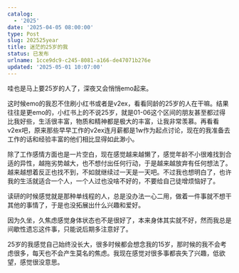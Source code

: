 ```yaml
---
catalog:
  - '2025'
date: '2025-04-05 08:00:00'
type: Post
slug: 202525year
title: 迷茫的25岁的我
status: 已发布
urlname: 1cce9dc9-c245-8081-a166-de47071b276e
updated: '2025-05-01 10:07:00'
---
```


哇也是马上要25岁的人了，深夜又会悄悄emo起来。


这时候emo的我忍不住刷小红书或者是v2ex，看看同龄的25岁的人在干嘛。结果往往是更emo的，小红书上的不说25岁，就是01-06这个区间的朋友甚至都过得比我好些，生活很丰富，物质和精神都是极大的丰富，让我非常羡慕。再看看v2ex吧，原来那些早早工作的v2ex连月薪都是1w作为起点讨论，现在的我准备去工作的话和经验丰富的他们相比显得如此渺小。


除了工作感情方面也是一片空白，现在感觉越来越懒了，感觉年龄不小很难找到合适的异性，越拖劣势越大，也不想付出任何行动，于是越来越放弃有任何想法了。越来越想着反正也找不到，不如就继续过一天是一天吧。不过我也想明白了，也许我的生活就适合一个人，一个人过也没啥不好的，不要给自己徒增烦恼好了。


读研的时候感觉就是那种单线程的人，总是没办法一心二用，做着一件事就不想干其他的事情了，于是也没拓展出什么兴趣和爱好。


因为久坐，久焦虑感觉身体状态也不是很好了，本来身体其实就不好，然而我总是间歇性遗忘这件事，只能说后期多注意好了。


25岁的我感觉自己始终没长大，很多时候都会想念我的15岁，那时候的我不会考虑很多，每天也不会产生莫名的焦虑。我现在感觉对很多事都丧失了兴趣，低欲望，感觉很没意思。

